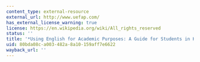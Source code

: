 ```yaml
---
content_type: external-resource
external_url: http://www.uefap.com/
has_external_license_warning: true
license: https://en.wikipedia.org/wiki/All_rights_reserved
status: ''
title: '*Using English for Academic Purposes: A Guide for Students in Higher Education*'
uid: 80bda08c-a003-482a-8a10-159aff7e6622
wayback_url: ''
---
```

